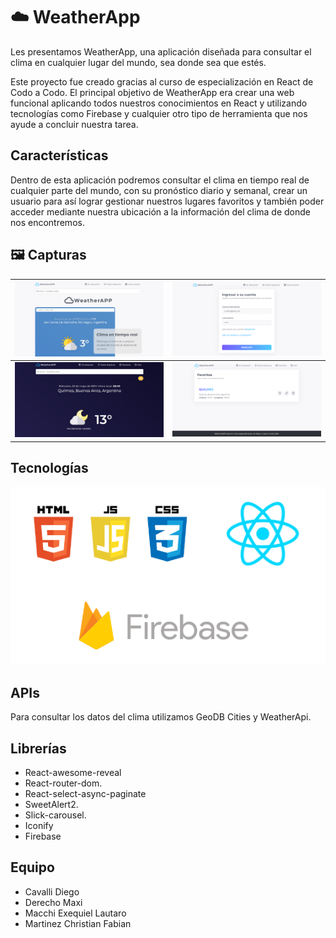 # :cloud: WeatherApp

Les presentamos WeatherApp, una aplicación diseñada para consultar el clima en cualquier lugar del mundo, sea donde sea que estés.

Este proyecto fue creado gracias al curso de especialización en React de Codo a Codo. El principal objetivo de WeatherApp era crear una web funcional aplicando todos nuestros conocimientos en React y utilizando tecnologías como Firebase y cualquier otro tipo de herramienta que nos ayude a concluir nuestra tarea.

## Características

Dentro de esta aplicación podremos consultar el clima en tiempo real de cualquier parte del mundo, con su pronóstico diario y semanal, crear un usuario para así lograr gestionar nuestros lugares favoritos y también poder acceder mediante nuestra ubicación a la información del clima de donde nos encontremos.

## :framed_picture: Capturas

| ![Captura 1](/public/img/capturas/screen-1.png) | ![Captura 2](/public/img/capturas/screen-2.png) |
|---|---|
| ![Captura 3](/public/img/capturas/screen-3.png) | ![Captura 4](/public/img/capturas/screen-4.png) |

## Tecnologías

![Captura 5](/public/img/capturas/screen-5.png)

## APIs

Para consultar los datos del clima utilizamos GeoDB Cities y WeatherApi.

## Librerías

- React-awesome-reveal
- React-router-dom.
- React-select-async-paginate
- SweetAlert2.
- Slick-carousel.
- Iconify
- Firebase

## Equipo

- Cavalli Diego
- Derecho Maxi
- Macchi Exequiel Lautaro
- Martinez Christian Fabian
